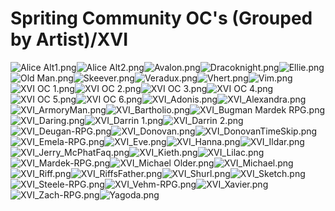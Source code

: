 # Spriting Community OC's (Grouped by Artist)/XVI

![Alice Alt1.png](https://raw.githubusercontent.com/Klokinator/FE-Repo/main/Portrait%20Repository/Spriting%20Community%20OC's%20(Grouped%20by%20Artist)/XVI/Alice%20Alt1.png "Alice Alt1.png")![Alice Alt2.png](https://raw.githubusercontent.com/Klokinator/FE-Repo/main/Portrait%20Repository/Spriting%20Community%20OC's%20(Grouped%20by%20Artist)/XVI/Alice%20Alt2.png "Alice Alt2.png")![Avalon.png](https://raw.githubusercontent.com/Klokinator/FE-Repo/main/Portrait%20Repository/Spriting%20Community%20OC's%20(Grouped%20by%20Artist)/XVI/Avalon.png "Avalon.png")![Dracoknight.png](https://raw.githubusercontent.com/Klokinator/FE-Repo/main/Portrait%20Repository/Spriting%20Community%20OC's%20(Grouped%20by%20Artist)/XVI/Dracoknight.png "Dracoknight.png")![Ellie.png](https://raw.githubusercontent.com/Klokinator/FE-Repo/main/Portrait%20Repository/Spriting%20Community%20OC's%20(Grouped%20by%20Artist)/XVI/Ellie.png "Ellie.png")![Old Man.png](https://raw.githubusercontent.com/Klokinator/FE-Repo/main/Portrait%20Repository/Spriting%20Community%20OC's%20(Grouped%20by%20Artist)/XVI/Old%20Man.png "Old Man.png")![Skeever.png](https://raw.githubusercontent.com/Klokinator/FE-Repo/main/Portrait%20Repository/Spriting%20Community%20OC's%20(Grouped%20by%20Artist)/XVI/Skeever.png "Skeever.png")![Veradux.png](https://raw.githubusercontent.com/Klokinator/FE-Repo/main/Portrait%20Repository/Spriting%20Community%20OC's%20(Grouped%20by%20Artist)/XVI/Veradux.png "Veradux.png")![Vhert.png](https://raw.githubusercontent.com/Klokinator/FE-Repo/main/Portrait%20Repository/Spriting%20Community%20OC's%20(Grouped%20by%20Artist)/XVI/Vhert.png "Vhert.png")![Vim.png](https://raw.githubusercontent.com/Klokinator/FE-Repo/main/Portrait%20Repository/Spriting%20Community%20OC's%20(Grouped%20by%20Artist)/XVI/Vim.png "Vim.png")![XVI OC 1.png](https://raw.githubusercontent.com/Klokinator/FE-Repo/main/Portrait%20Repository/Spriting%20Community%20OC's%20(Grouped%20by%20Artist)/XVI/XVI%20OC%201.png "XVI OC 1.png")![XVI OC 2.png](https://raw.githubusercontent.com/Klokinator/FE-Repo/main/Portrait%20Repository/Spriting%20Community%20OC's%20(Grouped%20by%20Artist)/XVI/XVI%20OC%202.png "XVI OC 2.png")![XVI OC 3.png](https://raw.githubusercontent.com/Klokinator/FE-Repo/main/Portrait%20Repository/Spriting%20Community%20OC's%20(Grouped%20by%20Artist)/XVI/XVI%20OC%203.png "XVI OC 3.png")![XVI OC 4.png](https://raw.githubusercontent.com/Klokinator/FE-Repo/main/Portrait%20Repository/Spriting%20Community%20OC's%20(Grouped%20by%20Artist)/XVI/XVI%20OC%204.png "XVI OC 4.png")![XVI OC 5.png](https://raw.githubusercontent.com/Klokinator/FE-Repo/main/Portrait%20Repository/Spriting%20Community%20OC's%20(Grouped%20by%20Artist)/XVI/XVI%20OC%205.png "XVI OC 5.png")![XVI OC 6.png](https://raw.githubusercontent.com/Klokinator/FE-Repo/main/Portrait%20Repository/Spriting%20Community%20OC's%20(Grouped%20by%20Artist)/XVI/XVI%20OC%206.png "XVI OC 6.png")![XVI_Adonis.png](https://raw.githubusercontent.com/Klokinator/FE-Repo/main/Portrait%20Repository/Spriting%20Community%20OC's%20(Grouped%20by%20Artist)/XVI/XVI_Adonis.png "XVI_Adonis.png")![XVI_Alexandra.png](https://raw.githubusercontent.com/Klokinator/FE-Repo/main/Portrait%20Repository/Spriting%20Community%20OC's%20(Grouped%20by%20Artist)/XVI/XVI_Alexandra.png "XVI_Alexandra.png")![XVI_ArmoryMan.png](https://raw.githubusercontent.com/Klokinator/FE-Repo/main/Portrait%20Repository/Spriting%20Community%20OC's%20(Grouped%20by%20Artist)/XVI/XVI_ArmoryMan.png "XVI_ArmoryMan.png")![XVI_Bartholio.png](https://raw.githubusercontent.com/Klokinator/FE-Repo/main/Portrait%20Repository/Spriting%20Community%20OC's%20(Grouped%20by%20Artist)/XVI/XVI_Bartholio.png "XVI_Bartholio.png")![XVI_Bugman Mardek RPG.png](https://raw.githubusercontent.com/Klokinator/FE-Repo/main/Portrait%20Repository/Spriting%20Community%20OC's%20(Grouped%20by%20Artist)/XVI/XVI_Bugman%20Mardek%20RPG.png "XVI_Bugman Mardek RPG.png")![XVI_Daring.png](https://raw.githubusercontent.com/Klokinator/FE-Repo/main/Portrait%20Repository/Spriting%20Community%20OC's%20(Grouped%20by%20Artist)/XVI/XVI_Daring.png "XVI_Daring.png")![XVI_Darrin 1.png](https://raw.githubusercontent.com/Klokinator/FE-Repo/main/Portrait%20Repository/Spriting%20Community%20OC's%20(Grouped%20by%20Artist)/XVI/XVI_Darrin%201.png "XVI_Darrin 1.png")![XVI_Darrin 2.png](https://raw.githubusercontent.com/Klokinator/FE-Repo/main/Portrait%20Repository/Spriting%20Community%20OC's%20(Grouped%20by%20Artist)/XVI/XVI_Darrin%202.png "XVI_Darrin 2.png")![XVI_Deugan-RPG.png](https://raw.githubusercontent.com/Klokinator/FE-Repo/main/Portrait%20Repository/Spriting%20Community%20OC's%20(Grouped%20by%20Artist)/XVI/XVI_Deugan-RPG.png "XVI_Deugan-RPG.png")![XVI_Donovan.png](https://raw.githubusercontent.com/Klokinator/FE-Repo/main/Portrait%20Repository/Spriting%20Community%20OC's%20(Grouped%20by%20Artist)/XVI/XVI_Donovan.png "XVI_Donovan.png")![XVI_DonovanTimeSkip.png](https://raw.githubusercontent.com/Klokinator/FE-Repo/main/Portrait%20Repository/Spriting%20Community%20OC's%20(Grouped%20by%20Artist)/XVI/XVI_DonovanTimeSkip.png "XVI_DonovanTimeSkip.png")![XVI_Emela-RPG.png](https://raw.githubusercontent.com/Klokinator/FE-Repo/main/Portrait%20Repository/Spriting%20Community%20OC's%20(Grouped%20by%20Artist)/XVI/XVI_Emela-RPG.png "XVI_Emela-RPG.png")![XVI_Eve.png](https://raw.githubusercontent.com/Klokinator/FE-Repo/main/Portrait%20Repository/Spriting%20Community%20OC's%20(Grouped%20by%20Artist)/XVI/XVI_Eve.png "XVI_Eve.png")![XVI_Hanna.png](https://raw.githubusercontent.com/Klokinator/FE-Repo/main/Portrait%20Repository/Spriting%20Community%20OC's%20(Grouped%20by%20Artist)/XVI/XVI_Hanna.png "XVI_Hanna.png")![XVI_Ildar.png](https://raw.githubusercontent.com/Klokinator/FE-Repo/main/Portrait%20Repository/Spriting%20Community%20OC's%20(Grouped%20by%20Artist)/XVI/XVI_Ildar.png "XVI_Ildar.png")![XVI_Jerry_McPhatFaq.png](https://raw.githubusercontent.com/Klokinator/FE-Repo/main/Portrait%20Repository/Spriting%20Community%20OC's%20(Grouped%20by%20Artist)/XVI/XVI_Jerry_McPhatFaq.png "XVI_Jerry_McPhatFaq.png")![XVI_Kieth.png](https://raw.githubusercontent.com/Klokinator/FE-Repo/main/Portrait%20Repository/Spriting%20Community%20OC's%20(Grouped%20by%20Artist)/XVI/XVI_Kieth.png "XVI_Kieth.png")![XVI_Lilac.png](https://raw.githubusercontent.com/Klokinator/FE-Repo/main/Portrait%20Repository/Spriting%20Community%20OC's%20(Grouped%20by%20Artist)/XVI/XVI_Lilac.png "XVI_Lilac.png")![XVI_Mardek-RPG.png](https://raw.githubusercontent.com/Klokinator/FE-Repo/main/Portrait%20Repository/Spriting%20Community%20OC's%20(Grouped%20by%20Artist)/XVI/XVI_Mardek-RPG.png "XVI_Mardek-RPG.png")![XVI_Michael Older.png](https://raw.githubusercontent.com/Klokinator/FE-Repo/main/Portrait%20Repository/Spriting%20Community%20OC's%20(Grouped%20by%20Artist)/XVI/XVI_Michael%20Older.png "XVI_Michael Older.png")![XVI_Michael.png](https://raw.githubusercontent.com/Klokinator/FE-Repo/main/Portrait%20Repository/Spriting%20Community%20OC's%20(Grouped%20by%20Artist)/XVI/XVI_Michael.png "XVI_Michael.png")![XVI_Riff.png](https://raw.githubusercontent.com/Klokinator/FE-Repo/main/Portrait%20Repository/Spriting%20Community%20OC's%20(Grouped%20by%20Artist)/XVI/XVI_Riff.png "XVI_Riff.png")![XVI_RiffsFather.png](https://raw.githubusercontent.com/Klokinator/FE-Repo/main/Portrait%20Repository/Spriting%20Community%20OC's%20(Grouped%20by%20Artist)/XVI/XVI_RiffsFather.png "XVI_RiffsFather.png")![XVI_Shurl.png](https://raw.githubusercontent.com/Klokinator/FE-Repo/main/Portrait%20Repository/Spriting%20Community%20OC's%20(Grouped%20by%20Artist)/XVI/XVI_Shurl.png "XVI_Shurl.png")![XVI_Sketch.png](https://raw.githubusercontent.com/Klokinator/FE-Repo/main/Portrait%20Repository/Spriting%20Community%20OC's%20(Grouped%20by%20Artist)/XVI/XVI_Sketch.png "XVI_Sketch.png")![XVI_Steele-RPG.png](https://raw.githubusercontent.com/Klokinator/FE-Repo/main/Portrait%20Repository/Spriting%20Community%20OC's%20(Grouped%20by%20Artist)/XVI/XVI_Steele-RPG.png "XVI_Steele-RPG.png")![XVI_Vehm-RPG.png](https://raw.githubusercontent.com/Klokinator/FE-Repo/main/Portrait%20Repository/Spriting%20Community%20OC's%20(Grouped%20by%20Artist)/XVI/XVI_Vehm-RPG.png "XVI_Vehm-RPG.png")![XVI_Xavier.png](https://raw.githubusercontent.com/Klokinator/FE-Repo/main/Portrait%20Repository/Spriting%20Community%20OC's%20(Grouped%20by%20Artist)/XVI/XVI_Xavier.png "XVI_Xavier.png")![XVI_Zach-RPG.png](https://raw.githubusercontent.com/Klokinator/FE-Repo/main/Portrait%20Repository/Spriting%20Community%20OC's%20(Grouped%20by%20Artist)/XVI/XVI_Zach-RPG.png "XVI_Zach-RPG.png")![Yagoda.png](https://raw.githubusercontent.com/Klokinator/FE-Repo/main/Portrait%20Repository/Spriting%20Community%20OC's%20(Grouped%20by%20Artist)/XVI/Yagoda.png "Yagoda.png")